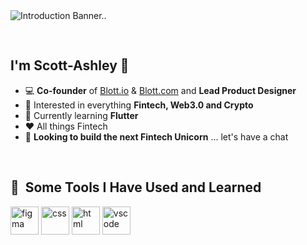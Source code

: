 <img src="https://user-images.githubusercontent.com/71642420/176534584-23de9f25-1278-44f8-9c51-f33b3e02e13d.png" alt="Introduction Banner.." style="text-align: center; margin-bottom: 30px;" />


## I'm Scott-Ashley :wave:

-   :computer: **Co-founder** of [Blott.io](https://blott.io) & [Blott.com](https://blott.com) and **Lead Product Designer**
-   :monocle_face: Interested in everything **Fintech, Web3.0 and Crypto**
-   :seedling: Currently learning **Flutter**
-   :heart: All things Fintech
-   :penguin: **Looking to build the next Fintech Unicorn** ... let's have a chat

<br>
<h2> 🚀 &nbsp;Some Tools I Have Used and Learned</h2>
<p align="left">
<img src="https://cdn.jsdelivr.net/gh/devicons/devicon/icons/figma/figma-original.svg" alt="figma" width="45" height="45"/>
<img src="https://cdn.jsdelivr.net/gh/devicons/devicon/icons/css3/css3-original.svg" alt="css" width="45" height="45"/>
<img src="https://cdn.jsdelivr.net/gh/devicons/devicon/icons/html5/html5-original.svg" alt="html" width="45" height="45"/>
<img src="https://cdn.jsdelivr.net/gh/devicons/devicon/icons/javascript/javascript-plain.svg" alt="vscode" width="45" height="45"/>
</p>

<!--
**swhiteley21/swhiteley21** is a ✨ _special_ ✨ repository because its `README.md` (this file) appears on your GitHub profile.

Here are some ideas to get you started:

- 🔭 I’m currently working on ...
- 🌱 I’m currently learning ...
- 👯 I’m looking to collaborate on ...
- 🤔 I’m looking for help with ...
- 💬 Ask me about ...
- 📫 How to reach me: ...
- 😄 Pronouns: ...
- ⚡ Fun fact: ...
-->
